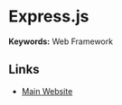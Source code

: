 # Express.js

<!--
https://linkedin.com/learning/mern-essential-training/learn-all-about-mern

https://dev.to/matttyler/series/4804
https://dev.to/matttyler/how-to-build-deploy-a-serverless-express-api-17n

https://github.com/coders-camp-2021-best-team/TeamUp-API
-->

**Keywords:** Web Framework

## Links

- [Main Website](https://expressjs.com)
